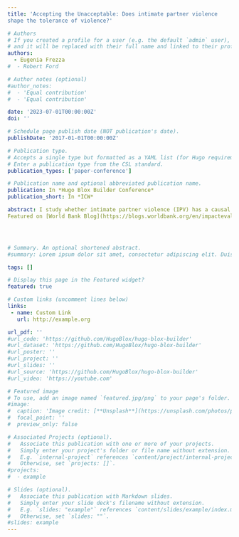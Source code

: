 ```yaml
---
title: 'Accepting the Unacceptable: Does intimate partner violence
shape the tolerance of violence?'

# Authors
# If you created a profile for a user (e.g. the default `admin` user), write the username (folder name) here
# and it will be replaced with their full name and linked to their profile.
authors:
  - Eugenia Frezza
#  - Robert Ford

# Author notes (optional)
#author_notes:
#  - 'Equal contribution'
#  - 'Equal contribution'

date: '2023-07-01T00:00:00Z'
doi: ''

# Schedule page publish date (NOT publication's date).
publishDate: '2017-01-01T00:00:00Z'

# Publication type.
# Accepts a single type but formatted as a YAML list (for Hugo requirements).
# Enter a publication type from the CSL standard.
publication_types: ['paper-conference']

# Publication name and optional abbreviated publication name.
publication: In *Hugo Blox Builder Conference*
publication_short: In *ICW*

abstract: I study whether intimate partner violence (IPV) has a causal effect on victims' tolerance towards it in a context where divorce is very costly. First, I show theoretically that tolerance of violence can serve as a coping mechanism, particularly under prolonged exposure to abuse. I empirically test this hypothesis in the context of India. To do so, I leverage variations in the minimum legal drinking, employing a regression discontinuity and an event study approach. The findings show a 4-5 percentage points increase in wives' likelihood of experiencing IPV  as their husbands attain the legal drinking age. In the short-run, this does not lead to a change in wives’ IPV tolerance. To study the effect of prolonged exposure to IPV on attitudes, I compare couples living in states with different legal drinking ages. I find that earlier legal drinking increases the exposure to violence by up to 6 months, which in turn leads to a 0.3 standard deviation increase in wives’ tolerance towards violence. These findings suggest that the longer the exposure to violence, the more the victims may normalise and justify violence inflicted on them as a coping mechanism. 
Featured on [World Bank Blog](https://blogs.worldbank.org/en/impactevaluations/coping-through-acceptance-intimate-partner-violence-and-attitudes-dynamics-guest) and[Ideas for India](https://www.ideasforindia.in/topics/social-identity/coping-through-acceptance-what-shapes-attitudes-towards-intimate-partner-violence.html)




# Summary. An optional shortened abstract.
#summary: Lorem ipsum dolor sit amet, consectetur adipiscing elit. Duis posuere tellus ac convallis placerat. Proin tincidunt magna sed ex sollicitudin condimentum.

tags: []

# Display this page in the Featured widget?
featured: true

# Custom links (uncomment lines below)
links:
 - name: Custom Link
   url: http://example.org

url_pdf: ''
#url_code: 'https://github.com/HugoBlox/hugo-blox-builder'
#url_dataset: 'https://github.com/HugoBlox/hugo-blox-builder'
#url_poster: ''
#url_project: ''
#url_slides: ''
#url_source: 'https://github.com/HugoBlox/hugo-blox-builder'
#url_video: 'https://youtube.com'

# Featured image
# To use, add an image named `featured.jpg/png` to your page's folder.
#image:
#  caption: 'Image credit: [**Unsplash**](https://unsplash.com/photos/pLCdAaMFLTE)'
#  focal_point: ''
#  preview_only: false

# Associated Projects (optional).
#   Associate this publication with one or more of your projects.
#   Simply enter your project's folder or file name without extension.
#   E.g. `internal-project` references `content/project/internal-project/index.md`.
#   Otherwise, set `projects: []`.
#projects:
#  - example

# Slides (optional).
#   Associate this publication with Markdown slides.
#   Simply enter your slide deck's filename without extension.
#   E.g. `slides: "example"` references `content/slides/example/index.md`.
#   Otherwise, set `slides: ""`.
#slides: example
---
```

